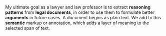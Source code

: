 My ultimate goal as a lawyer and law professor is to extract **reasoning patterns** from **legal documents**, in order to use them to formulate better **arguments** in future cases.
A document begins as plain text. We add to this **semantic** markup or annotation, which adds a layer of meaning to the selected span of text.

